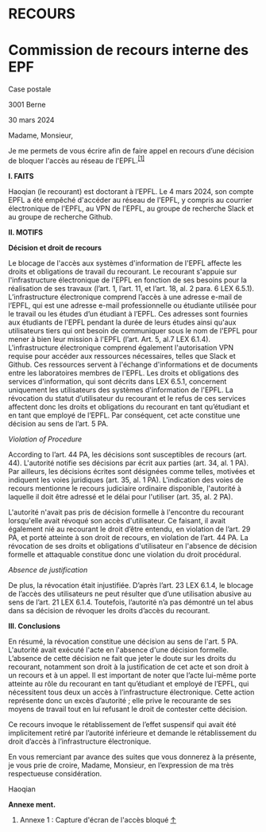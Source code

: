 # RECOURS

# Commission de recours interne des EPF

Case postale

3001 Berne

30 mars 2024

Madame, Monsieur,

Je me permets de vous écrire afin de faire appel en recours d’une décision de bloquer l'accès au réseau de l'EPFL.<sup>[\[1\]](#footnote-1)</sup>

**I. FAITS**

Haoqian (le recourant) est doctorant à l’EPFL. Le 4 mars 2024, son compte EPFL a été empêché d'accéder au réseau de l'EPFL, y compris au courrier électronique de l'EPFL, au VPN de l'EPFL, au groupe de recherche Slack et au groupe de recherche Github.

**II. MOTIFS**

**Décision et droit de recours**

Le blocage de l'accès aux systèmes d'information de l'EPFL affecte les droits et obligations de travail du recourant. Le recourant s'appuie sur l'infrastructure électronique de l'EPFL en fonction de ses besoins pour la réalisation de ses travaux (l’art. 1, l’art. 11, et l’art. 18, al. 2 para. 6 LEX 6.5.1). L’infrastructure électronique comprend l’accès à une adresse e-mail de l’EPFL, qui est une adresse e-mail professionnelle ou étudiante utilisée pour le travail ou les études d’un étudiant à l’EPFL. Ces adresses sont fournies aux étudiants de l'EPFL pendant la durée de leurs études ainsi qu'aux utilisateurs tiers qui ont besoin de communiquer sous le nom de l'EPFL pour mener à bien leur mission à l'EPFL (l’art. Art. 5, al.7 LEX 6.1.4). L'infrastructure électronique comprend également l'autorisation VPN requise pour accéder aux ressources nécessaires, telles que Slack et Github. Ces ressources servent à l'échange d'informations et de documents entre les laboratoires membres de l'EPFL. Les droits et obligations des services d'information, qui sont décrits dans LEX 6.5.1, concernent uniquement les utilisateurs des systèmes d'information de l'EPFL. La révocation du statut d’utilisateur du recourant et le refus de ces services affectent donc les droits et obligations du recourant en tant qu’étudiant et en tant que employé de l’EPFL. Par conséquent, cet acte constitue une décision au sens de l’art. 5 PA.

_Violation of Procedure_

According to l’art. 44 PA, les décisions sont susceptibles de recours (art. 44). L'autorité notifie ses décisions par écrit aux parties (art. 34, al. 1 PA). Par ailleurs, les décisions écrites sont désignées comme telles, motivées et indiquent les voies juridiques (art. 35, al. 1 PA). L'indication des voies de recours mentionne le recours judiciaire ordinaire disponible, l'autorité à laquelle il doit être adressé et le délai pour l'utiliser (art. 35, al. 2 PA).

L'autorité n'avait pas pris de décision formelle à l'encontre du recourant lorsqu'elle avait révoqué son accès d'utilisateur. Ce faisant, il avait également nié au recourant le droit d’être entendu, en violation de l’art. 29 PA, et porté atteinte à son droit de recours, en violation de l’art. 44 PA. La révocation de ses droits et obligations d'utilisateur en l'absence de décision formelle et attaquable constitue donc une violation du droit procédural.

_Absence de justification_

De plus, la révocation était injustifiée. D’après l’art. 23 LEX 6.1.4, le blocage de l’accès des utilisateurs ne peut résulter que d’une utilisation abusive au sens de l’art. 21 LEX 6.1.4. Toutefois, l’autorité n’a pas démontré un tel abus dans sa décision de révoquer les droits d’accès du recourant.

**III. Conclusions**

En résumé, la révocation constitue une décision au sens de l'art. 5 PA. L'autorité avait exécuté l'acte en l'absence d'une décision formelle. L’absence de cette décision ne fait que jeter le doute sur les droits du recourant, notamment son droit à la justification de cet acte et son droit à un recours et à un appel. Il est important de noter que l’acte lui-même porte atteinte au rôle du recourant en tant qu’étudiant et employé de l’EPFL, qui nécessitent tous deux un accès à l’infrastructure électronique. Cette action représente donc un excès d’autorité ; elle prive le recourante de ses moyens de travail tout en lui refusant le droit de contester cette décision.

Ce recours invoque le rétablissement de l’effet suspensif qui avait été implicitement retiré par l’autorité inférieure et demande le rétablissement du droit d’accès à l’infrastructure électronique.

En vous remerciant par avance des suites que vous donnerez à la présente, je vous prie de croire, Madame, Monsieur, en l’expression de ma très respectueuse considération.

Haoqian

**Annexe ment.**

1. Annexe 1 : Capture d'écran de l'accès bloqué [↑](#footnote-ref-1)
